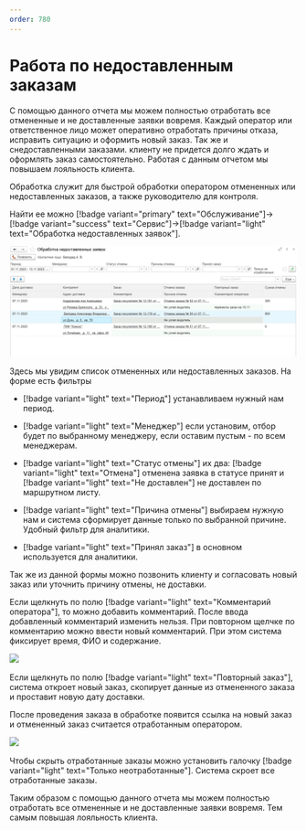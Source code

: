 ```yaml
---
order: 780
---
```

# Работа по недоставленным заказам


С помощью данного отчета мы можем полностью отработать все отмененные и не доставленные заявки вовремя. Каждый оператор или ответственное лицо может оперативно отработать причины отказа, исправить ситуацию и оформить новый заказ. Так же и снедоставленными заказами. клиенту не придется долго ждать и оформлять заказ самостоятельно. Работая с данным отчетом мы повышаем лояльность клиента. 

Обработка служит для быстрой обработки оператором отмененных или недоставленных заказов, а также руководителю для контроля.

Найти ее можно [!badge variant="primary" text="Обслуживание"]->[!badge variant="success" text="Сервис"]->[!badge variant="light" text="Обработка недоставленных заявок"].

![](\images\логистика\недоставленные.jpg)

Здесь мы увидим список отмененных или недоставленных заказов. На форме есть фильтры 

- [!badge variant="light" text="Период"] устанавливаем нужный нам период.

- [!badge variant="light" text="Менеджер"] если установим, отбор будет по выбранному менеджеру, если оставим пустым - по всем менеджерам.

- [!badge variant="light" text="Статус отмены"] их два: [!badge variant="light" text="Отмена"] отменена заявка в статусе принят и [!badge variant="light" text="Не доставлен"] не доставлен по маршрутном листу.

- [!badge variant="light" text="Причина отмены"] выбираем нужную нам и система сформирует данные только по выбранной причине. Удобный фильтр для аналитики.

- [!badge variant="light" text="Принял заказ"] в основном используется для аналитики.

Так же из данной формы можно позвонить клиенту и согласовать новый заказ или уточнить причину отмены, не доставки.

Если щелкнуть по полю [!badge variant="light" text="Комментарий оператора"], то можно добавить комментарий. После ввода добавленный комментарий изменить нельзя. При повторном щелчке по комментарию можно ввести новый комментарий. При этом система фиксирует время, ФИО и содержание. 

![](\images\логистика\недоставленные.gif)

Если щелкнуть по полю [!badge variant="light" text="Повторный заказ"], система откроет новый заказ, скопирует данные из отмененного заказа и проставит новую дату доставки.

После проведения заказа в обработке появится ссылка на новый заказ и отмененный заказ считается отработанным оператором.

![](\images\логистика\недоставленные1.gif)

Чтобы скрыть отработанные заказы можно установить галочку [!badge variant="light" text="Только неотработанные"]. Система скроет все отработанные заказы.

Таким образом с помощью данного отчета мы можем полностью отработать все отмененные и не доставленные заявки вовремя. Тем самым повышая лояльность клиента. 
